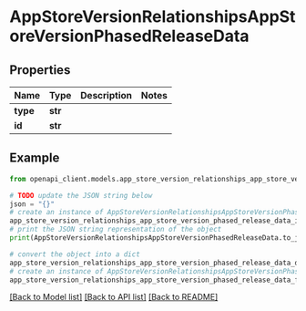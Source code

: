 # AppStoreVersionRelationshipsAppStoreVersionPhasedReleaseData


## Properties

Name | Type | Description | Notes
------------ | ------------- | ------------- | -------------
**type** | **str** |  | 
**id** | **str** |  | 

## Example

```python
from openapi_client.models.app_store_version_relationships_app_store_version_phased_release_data import AppStoreVersionRelationshipsAppStoreVersionPhasedReleaseData

# TODO update the JSON string below
json = "{}"
# create an instance of AppStoreVersionRelationshipsAppStoreVersionPhasedReleaseData from a JSON string
app_store_version_relationships_app_store_version_phased_release_data_instance = AppStoreVersionRelationshipsAppStoreVersionPhasedReleaseData.from_json(json)
# print the JSON string representation of the object
print(AppStoreVersionRelationshipsAppStoreVersionPhasedReleaseData.to_json())

# convert the object into a dict
app_store_version_relationships_app_store_version_phased_release_data_dict = app_store_version_relationships_app_store_version_phased_release_data_instance.to_dict()
# create an instance of AppStoreVersionRelationshipsAppStoreVersionPhasedReleaseData from a dict
app_store_version_relationships_app_store_version_phased_release_data_from_dict = AppStoreVersionRelationshipsAppStoreVersionPhasedReleaseData.from_dict(app_store_version_relationships_app_store_version_phased_release_data_dict)
```
[[Back to Model list]](../README.md#documentation-for-models) [[Back to API list]](../README.md#documentation-for-api-endpoints) [[Back to README]](../README.md)


